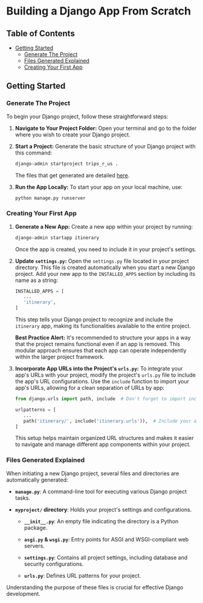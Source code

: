 # Building a Django App From Scratch

## Table of Contents

- [Getting Started](#getting-started)
  - [Generate The Project](#generate-the-project)
  - [Files Generated Explained](#files-generated-explained)
  - [Creating Your First App](#creating-your-first-app)

## Getting Started

### Generate The Project

To begin your Django project, follow these straightforward steps:

1. **Navigate to Your Project Folder:** Open your terminal and go to the folder where you wish to create your Django project.

2. **Start a Project:** Generate the basic structure of your Django project with this command:

   ```bash
   django-admin startproject trips_r_us .
   ```

   The files that get generated are detailed [here](#files-generated-explained).

3. **Run the App Locally:** To start your app on your local machine, use:
   ```bash
   python manage.py runserver
   ```

### Creating Your First App

1. **Generate a New App:** Create a new app within your project by running:

   ```bash
   django-admin startapp itinerary
   ```

   Once the app is created, you need to include it in your project's settings.

2. **Update `settings.py`:** Open the `settings.py` file located in your project directory. This file is created automatically when you start a new Django project. Add your new app to the `INSTALLED_APPS` section by including its name as a string:
   ```python
   INSTALLED_APPS = [
      ...
      'itinerary',
   ]
   ```
   This step tells your Django project to recognize and include the `itinerary` app, making its functionalities available to the entire project.

   **Best Practice Alert:** It's recommended to structure your apps in a way that the project remains functional even if an app is removed. This modular approach ensures that each app can operate independently within the larger project framework.

3. **Incorporate App URLs into the Project's `urls.py`:** To integrate your app's URLs with your project, modify the project's `urls.py` file to include the app's URL configurations. Use the `include` function to import your app's URLs, allowing for a clean separation of URLs by app:

   ```python
   from django.urls import path, include  # Don't forget to import include

   urlpatterns = [
      ...
      path('itinerary/', include('itinerary.urls')),  # Include your app's URLs
   ]
   ```

   This setup helps maintain organized URL structures and makes it easier to navigate and manage different app components within your project.

### Files Generated Explained

When initiating a new Django project, several files and directories are automatically generated:

- **`manage.py`**: A command-line tool for executing various Django project tasks.

- **`myproject/` directory**: Holds your project's settings and configurations.

  - **`__init__.py`**: An empty file indicating the directory is a Python package.

  - **`asgi.py` & `wsgi.py`**: Entry points for ASGI and WSGI-compliant web servers.

  - **`settings.py`**: Contains all project settings, including database and security configurations.

  - **`urls.py`**: Defines URL patterns for your project.

Understanding the purpose of these files is crucial for effective Django development.
